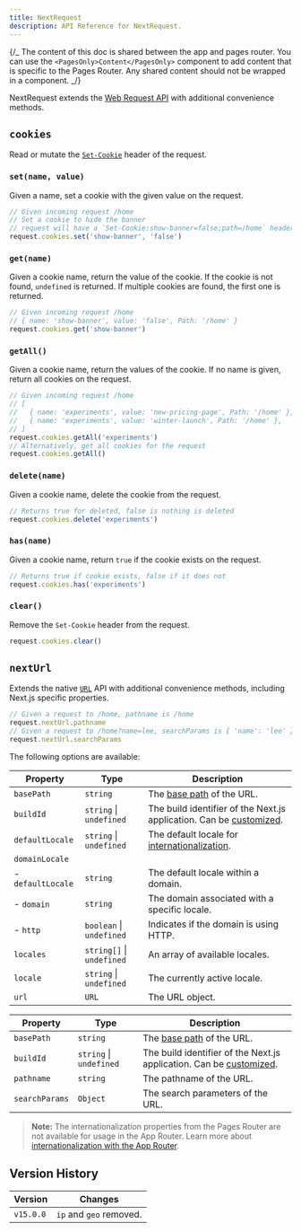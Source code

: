 ```yaml
---
title: NextRequest
description: API Reference for NextRequest.
---
```


{/_ The content of this doc is shared between the app and pages router. You can use the `<PagesOnly>Content</PagesOnly>` component to add content that is specific to the Pages Router. Any shared content should not be wrapped in a component. _/}

NextRequest extends the [Web Request API](https://developer.mozilla.org/docs/Web/API/Request) with additional convenience methods.

## `cookies`

Read or mutate the [`Set-Cookie`](https://developer.mozilla.org/docs/Web/HTTP/Headers/Set-Cookie) header of the request.

### `set(name, value)`

Given a name, set a cookie with the given value on the request.

```ts
// Given incoming request /home
// Set a cookie to hide the banner
// request will have a `Set-Cookie:show-banner=false;path=/home` header
request.cookies.set('show-banner', 'false')
```

### `get(name)`

Given a cookie name, return the value of the cookie. If the cookie is not found, `undefined` is returned. If multiple cookies are found, the first one is returned.

```ts
// Given incoming request /home
// { name: 'show-banner', value: 'false', Path: '/home' }
request.cookies.get('show-banner')
```

### `getAll()`

Given a cookie name, return the values of the cookie. If no name is given, return all cookies on the request.

```ts
// Given incoming request /home
// [
//   { name: 'experiments', value: 'new-pricing-page', Path: '/home' },
//   { name: 'experiments', value: 'winter-launch', Path: '/home' },
// ]
request.cookies.getAll('experiments')
// Alternatively, get all cookies for the request
request.cookies.getAll()
```

### `delete(name)`

Given a cookie name, delete the cookie from the request.

```ts
// Returns true for deleted, false is nothing is deleted
request.cookies.delete('experiments')
```

### `has(name)`

Given a cookie name, return `true` if the cookie exists on the request.

```ts
// Returns true if cookie exists, false if it does not
request.cookies.has('experiments')
```

### `clear()`

Remove the `Set-Cookie` header from the request.

```ts
request.cookies.clear()
```

## `nextUrl`

Extends the native [`URL`](https://developer.mozilla.org/docs/Web/API/URL) API with additional convenience methods, including Next.js specific properties.

```ts
// Given a request to /home, pathname is /home
request.nextUrl.pathname
// Given a request to /home?name=lee, searchParams is { 'name': 'lee' }
request.nextUrl.searchParams
```

The following options are available:

<PagesOnly>

| Property          | Type                      | Description                                                                                                                            |
| ----------------- | ------------------------- | -------------------------------------------------------------------------------------------------------------------------------------- |
| `basePath`        | `string`                  | The [base path](/docs/pages/api-reference/config/next-config-js/basePath) of the URL.                                                  |
| `buildId`         | `string` \| `undefined`   | The build identifier of the Next.js application. Can be [customized](/docs/pages/api-reference/config/next-config-js/generateBuildId). |
| `defaultLocale`   | `string` \| `undefined`   | The default locale for [internationalization](/docs/pages/building-your-application/routing/internationalization).                     |
| `domainLocale`    |                           |                                                                                                                                        |
| - `defaultLocale` | `string`                  | The default locale within a domain.                                                                                                    |
| - `domain`        | `string`                  | The domain associated with a specific locale.                                                                                          |
| - `http`          | `boolean` \| `undefined`  | Indicates if the domain is using HTTP.                                                                                                 |
| `locales`         | `string[]` \| `undefined` | An array of available locales.                                                                                                         |
| `locale`          | `string` \| `undefined`   | The currently active locale.                                                                                                           |
| `url`             | `URL`                     | The URL object.                                                                                                                        |

</PagesOnly>

<AppOnly>

| Property       | Type                    | Description                                                                                                                          |
| -------------- | ----------------------- | ------------------------------------------------------------------------------------------------------------------------------------ |
| `basePath`     | `string`                | The [base path](/docs/app/api-reference/config/next-config-js/basePath) of the URL.                                                  |
| `buildId`      | `string` \| `undefined` | The build identifier of the Next.js application. Can be [customized](/docs/app/api-reference/config/next-config-js/generateBuildId). |
| `pathname`     | `string`                | The pathname of the URL.                                                                                                             |
| `searchParams` | `Object`                | The search parameters of the URL.                                                                                                    |

> **Note:** The internationalization properties from the Pages Router are not available for usage in the App Router. Learn more about [internationalization with the App Router](/docs/app/building-your-application/routing/internationalization).

</AppOnly>

## Version History

| Version   | Changes                 |
| --------- | ----------------------- |
| `v15.0.0` | `ip` and `geo` removed. |
